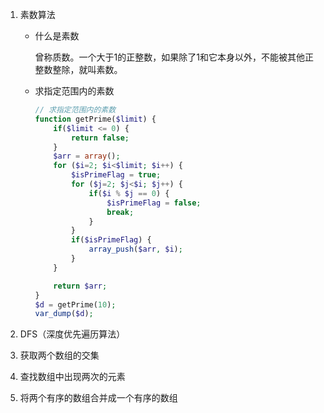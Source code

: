 1. 素数算法

   - 什么是素数

     曾称质数。一个大于1的正整数，如果除了1和它本身以外，不能被其他正整数整除，就叫素数。

   - 求指定范围内的素数

     ```php
     // 求指定范围内的素数
     function getPrime($limit) {
         if($limit <= 0) {
             return false;
         }
         $arr = array();
         for ($i=2; $i<$limit; $i++) {
             $isPrimeFlag = true;
             for ($j=2; $j<$i; $j++) {
                 if($i % $j == 0) {
                     $isPrimeFlag = false;
                     break;
                 }
             }
             if($isPrimeFlag) {
                 array_push($arr, $i);
             }
         }
     
         return $arr;
     }
     $d = getPrime(10);
     var_dump($d);
     ```

     

2. DFS（深度优先遍历算法）
3. 获取两个数组的交集
4. 查找数组中出现两次的元素
5. 将两个有序的数组合并成一个有序的数组